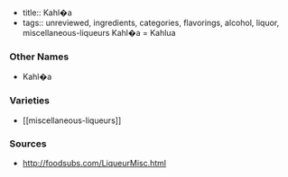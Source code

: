 - title:: Kahl�a
- tags:: unreviewed, ingredients, categories, flavorings, alcohol, liquor, miscellaneous-liqueurs
Kahl�a = Kahlua

### Other Names

* Kahl�a

### Varieties

* [[miscellaneous-liqueurs]]

### Sources
* http://foodsubs.com/LiqueurMisc.html
